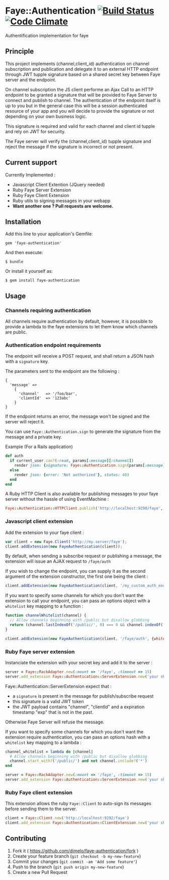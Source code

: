 # Faye::Authentication [![Build Status](https://travis-ci.org/dimelo/faye-authentication.svg?branch=master)](https://travis-ci.org/dimelo/faye-authentication) [![Code Climate](https://codeclimate.com/github/dimelo/faye-authentication.png)](https://codeclimate.com/github/dimelo/faye-authentication)

Authentification implementation for faye

## Principle

This project implements (channel,client_id) authentication on channel subscription and publication and delegate it to an external HTTP endpoint through JWT tupple signature based on a shared secret key between Faye server and the endpoint.

On channel subscription the JS client performe an Ajax Call to an HTTP endpoint to be granted a signature that will be provided to Faye Server to connect and publish to channel. The authentication of the endpoint itself is up to you but in the general case this will be a session authenticated resource of your app and you will decide to provide the signature or not depending on your own business logic.

This signature is required and valid for each channel and client id tupple and rely on JWT for security.

The Faye server will verify the (channel,client_id) tupple signature and reject the message if the signature
is incorrect or not present.

## Current support

Currently Implemented :
  - Javascript Client Extention (JQuery needed)
  - Ruby Faye Server Extension
  - Ruby Faye Client Extension
  - Ruby utils to signing messages in your webapp
  - **Want another one ? Pull requests are welcome.**

## Installation

Add this line to your application's Gemfile:

    gem 'faye-authentication'

And then execute:

    $ bundle

Or install it yourself as:

    $ gem install faye-authentication

## Usage

### Channels requiring authentication

All channels require authentication by default, however, it is possible to provide
a lambda to the faye extensions to let them know which channels are public.

### Authentication endpoint requirements

The endpoint will receive a POST request, and shall return a JSON hash with a ``signature`` key.

The parameters sent to the endpoint are the following :

````
{
  'message' =>
    {
      'channel'   => '/foo/bar',
      'clientId'  => '123abc'
    }
}
````

If the endpoint returns an error, the message won't be signed and the server will reject it.

You can use ``Faye::Authentication.sign`` to generate the signature from the message and a private key.

Example (For a Rails application)

````ruby
def auth
  if current_user.can?(:read, params[:message][:channel])
    render json: {signature: Faye::Authentication.sign(params[:message].slice(:channel,:clientId), 'your shared secret key')}
  else
    render json: {error: 'Not authorized'}, status: 403
  end
end

````

A Ruby HTTP Client is also available for publishing messages to your faye server
without the hassle of using EventMachine :

````ruby
Faye::Authentication::HTTPClient.publish('http://localhost:9290/faye', '/channel', 'data', 'your private key')
````
### Javascript client extension

Add the extension to your faye client :

````javascript
var client = new Faye.Client('http://my.server/faye');
client.addExtension(new FayeAuthentication(client));
````

By default, when sending a subscribe request or publishing a message, the extension
will issue an AJAX request to ``/faye/auth``

If you wish to change the endpoint, you can supply it as the second argument of the extension constructor, the first one being the client :
````javascript
client.addExtension(new FayeAuthentication(client, '/my_custom_auth_endpoint'));
````

If you want to specify some channels for which you don't want the extension to
call your endpoint, you can pass an options object with a ``whitelist`` key mapping
to a function :

````javascript
function channelWhitelist(channel) {
  // Allow channels beginning with /public but disallow globbing
  return (channel.lastIndexOf('/public/', 0) === 0 && channel.indexOf('*') == -1);
}

client.addExtension(new FayeAuthentication(client, '/faye/auth', {whitelist: channelWhitelist}));
````


### Ruby Faye server extension

Instanciate the extension with your secret key and add it to the server :

````ruby
server = Faye::RackAdapter.new(:mount => '/faye', :timeout => 15)
server.add_extension Faye::Authentication::ServerExtension.new('your shared secret key')
````

Faye::Authentication::ServerExtension expect that :
- a ``signature`` is present in the message for publish/subscribe request
- this signature is a valid JWT token
- the JWT payload contains "channel", "clientId" and a expiration timestamp "exp" that is not in the past.

Otherwise Faye Server will refuse the message.

If you want to specify some channels for which you don't want the extension require
authentication, you can pass an options hash with a ``whitelist`` key mapping
to a lambda :

````ruby
channel_whitelist = lambda do |channel|
  # Allow channels beginning with /public but disallow globbing
  channel.start_with?('/public/') and not channel.include?('*')
end

server = Faye::RackAdapter.new(:mount => '/faye', :timeout => 15)
server.add_extension Faye::Authentication::ServerExtension.new('your shared secret key', {whitelist: channel_whitelist})
````

### Ruby Faye client extension

This extension allows the ruby ``Faye::Client`` to auto-sign its messages before sending them to the server.

````ruby
client = Faye::Client.new('http://localhost:9292/faye')
client.add_extension Faye::Authentication::ClientExtension.new('your shared secret key')
````

## Contributing

1. Fork it ( https://github.com/dimelo/faye-authentication/fork )
2. Create your feature branch (`git checkout -b my-new-feature`)
3. Commit your changes (`git commit -am 'Add some feature'`)
4. Push to the branch (`git push origin my-new-feature`)
5. Create a new Pull Request
